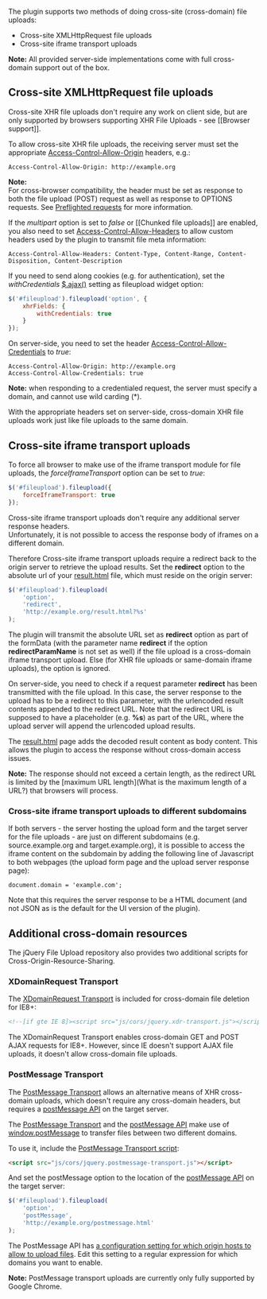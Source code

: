 The plugin supports two methods of doing cross-site (cross-domain) file uploads:

* Cross-site XMLHttpRequest file uploads
* Cross-site iframe transport uploads

**Note:**
All provided server-side implementations come with full cross-domain support out of the box.

## Cross-site XMLHttpRequest file uploads
Cross-site XHR file uploads don't require any work on client side, but are only supported by browsers supporting XHR File Uploads - see [[Browser support]].

To allow cross-site XHR file uploads, the receiving server must set the appropriate [Access-Control-Allow-Origin](https://developer.mozilla.org/En/HTTP_access_control#Access-Control-Allow-Origin) headers, e.g.:

```
Access-Control-Allow-Origin: http://example.org
```

**Note:**  
For cross-browser compatibility, the header must be set as response to both the file upload (POST) request as well as response to OPTIONS requests. See [Preflighted requests](https://developer.mozilla.org/En/HTTP_access_control#Preflighted_requests) for more information.

If the *multipart* option is set to *false* or [[Chunked file uploads]] are enabled, you also need to set [Access-Control-Allow-Headers](https://developer.mozilla.org/En/HTTP_access_control#Access-Control-Allow-Headers) to allow custom headers used by the plugin to transmit file meta information:

```
Access-Control-Allow-Headers: Content-Type, Content-Range, Content-Disposition, Content-Description
```

If you need to send along cookies (e.g. for authentication), set the *withCredentials* [$.ajax()](http://api.jquery.com/jQuery.ajax/) setting as fileupload widget option:

```js
$('#fileupload').fileupload('option', {
    xhrFields: {
        withCredentials: true
    }
});
```

On server-side, you need to set the header [Access-Control-Allow-Credentials](https://developer.mozilla.org/en/http_access_control#Requests_with_credentials) to *true*:

```
Access-Control-Allow-Origin: http://example.org
Access-Control-Allow-Credentials: true
```

**Note:** when responding to a credentialed request, the server must specify a domain, and cannot use wild carding (*).

With the appropriate headers set on server-side, cross-domain XHR file uploads work just like file uploads to the same domain.

## Cross-site iframe transport uploads

To force all browser to make use of the iframe transport module for file uploads, the *forceIframeTransport* option can be set to *true*:

```js
$('#fileupload').fileupload({
    forceIframeTransport: true
});
```

Cross-site iframe transport uploads don't require any additional server response headers.  
Unfortunately, it is not possible to access the response body of iframes on a different domain.

Therefore Cross-site iframe transport uploads require a redirect back to the origin server to retrieve the upload results. Set the **redirect** option to the absolute url of your [result.html](https://github.com/blueimp/jQuery-File-Upload/blob/master/cors/result.html) file, which must reside on the origin server:

```js
$('#fileupload').fileupload(
    'option',
    'redirect',
    'http://example.org/result.html?%s'
);
```

The plugin will transmit the absolute URL set as **redirect** option as part of the formData (with the parameter name **redirect** if the option **redirectParamName** is not set as well) if the file upload is a cross-domain iframe  transport upload. Else (for XHR file uploads or same-domain iframe uploads), the option is ignored.  

On server-side, you need to check if a request parameter **redirect** has been transmitted with the file upload. In this case, the server response to the upload has to be a redirect to this parameter, with the urlencoded result contents appended to the redirect URL.
Note that the redirect URL is supposed to have a placeholder (e.g. **%s**) as part of the URL, where the upload server will append the urlencoded upload results.

The [result.html](https://github.com/blueimp/jQuery-File-Upload/blob/master/cors/result.html) page adds the decoded result content as body content. This allows the plugin to access the response without cross-domain access issues.

**Note:**
The response should not exceed a certain length, as the redirect URL is limited by the [maximum URL length](What is the maximum length of a URL?) that browsers will process.

### Cross-site iframe transport uploads to different subdomains

If both servers - the server hosting the upload form and the target server for the file uploads - are just on different subdomains (e.g. source.example.org and target.example.org), it is possible to access the iframe content on the subdomain by adding the following line of Javascript to both webpages (the upload form page and the upload server response page):

```
document.domain = 'example.com';
```

Note that this requires the server response to be a HTML document (and not JSON as is the default for the UI version of the plugin).

## Additional cross-domain resources

The jQuery File Upload repository also provides two additional scripts for Cross-Origin-Resource-Sharing.

### XDomainRequest Transport
The [XDomainRequest Transport](https://github.com/blueimp/jQuery-File-Upload/blob/master/js/cors/jquery.xdr-transport.js) is included for cross-domain file deletion for IE8+:

```html
<!--[if gte IE 8]><script src="js/cors/jquery.xdr-transport.js"></script><![endif]-->
```

The XDomainRequest Transport enables cross-domain GET and POST AJAX requests for IE8+.
However, since IE doesn't support AJAX file uploads, it doesn't allow cross-domain file uploads.

### PostMessage Transport
The [PostMessage Transport](https://github.com/blueimp/jQuery-File-Upload/blob/master/js/cors/jquery.postmessage-transport.js) allows an alternative means of XHR cross-domain uploads, which doesn't require any cross-domain headers, but requires a [postMessage API](https://github.com/blueimp/jQuery-File-Upload/blob/master/cors/postmessage.html) on the target server.

The [PostMessage Transport](https://github.com/blueimp/jQuery-File-Upload/blob/master/js/cors/jquery.postmessage-transport.js) and the [postMessage API](https://github.com/blueimp/jQuery-File-Upload/blob/master/cors/postmessage.html) make use of [window.postMessage](https://developer.mozilla.org/en/DOM/window.postMessage) to transfer files between two different domains.

To use it, include the [PostMessage Transport script](https://github.com/blueimp/jQuery-File-Upload/blob/master/js/cors/jquery.postmessage-transport.js):

```html
<script src="js/cors/jquery.postmessage-transport.js"></script>
```

And set the postMessage option to the location of the [postMessage API](https://github.com/blueimp/jQuery-File-Upload/blob/master/cors/postmessage.html) on the target server:

```js
$('#fileupload').fileupload(
    'option',
    'postMessage',
    'http://example.org/postmessage.html'
);
```

The PostMessage API has [a configuration setting for which origin hosts to allow to upload files](https://github.com/blueimp/jQuery-File-Upload/blob/master/cors/postmessage.html#L25). Edit this setting to a regular expression for which domains you want to enable.

**Note:**
PostMessage transport uploads are currently only fully supported by Google Chrome.